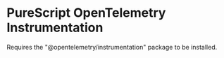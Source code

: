 # PureScript OpenTelemetry Instrumentation

Requires the "@opentelemetry/instrumentation" package to be installed.
